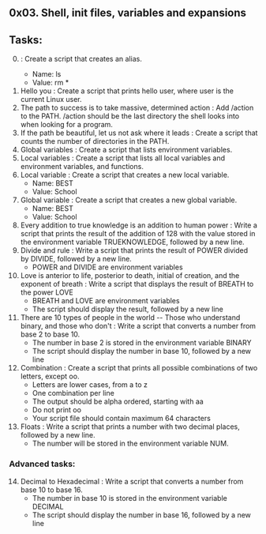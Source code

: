 0x03. Shell, init files, variables and expansions
--------------------------------------------------
## Tasks:
0. <o> : Create a script that creates an alias.
	* Name: ls
	* Value: rm *
1. Hello you : Create a script that prints hello user, where user is the current Linux user.
2. The path to success is to take massive, determined action : Add /action to the PATH. /action should be the last directory the shell looks into when looking for a program.
3. If the path be beautiful, let us not ask where it leads : Create a script that counts the number of directories in the PATH.
4. Global variables : Create a script that lists environment variables.
5. Local variables : Create a script that lists all local variables and environment variables, and functions.
6. Local variable : Create a script that creates a new local variable.
	* Name: BEST
	* Value: School
7. Global variable : Create a script that creates a new global variable.
	* Name: BEST
	* Value: School
8. Every addition to true knowledge is an addition to human power : Write a script that prints the result of the addition of 128 with the value stored in the environment variable TRUEKNOWLEDGE, followed by a new line.
9. Divide and rule : Write a script that prints the result of POWER divided by DIVIDE, followed by a new line.
	* POWER and DIVIDE are environment variables
10. Love is anterior to life, posterior to death, initial of creation, and the exponent of breath : Write a script that displays the result of BREATH to the power LOVE
	* BREATH and LOVE are environment variables
	* The script should display the result, followed by a new line
11. There are 10 types of people in the world -- Those who understand binary, and those who don't : Write a script that converts a number from base 2 to base 10.
	* The number in base 2 is stored in the environment variable BINARY
	* The script should display the number in base 10, followed by a new line
12. Combination : Create a script that prints all possible combinations of two letters, except oo.
	* Letters are lower cases, from a to z
	* One combination per line
	* The output should be alpha ordered, starting with aa
	* Do not print oo
	* Your script file should contain maximum 64 characters
13. Floats : Write a script that prints a number with two decimal places, followed by a new line.
	* The number will be stored in the environment variable NUM.

### Advanced tasks:
14. Decimal to Hexadecimal : Write a script that converts a number from base 10 to base 16.
	* The number in base 10 is stored in the environment variable DECIMAL
	* The script should display the number in base 16, followed by a new line

